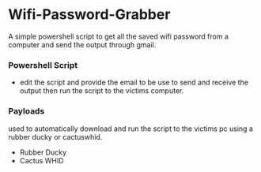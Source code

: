 # Wifi-Password-Grabber
A simple powershell script to get all the saved wifi password from a computer and send the output through gmail.

### Powershell Script
 - edit the script and provide the email to be use to send and receive the output then run the script to the victims computer.

### Payloads
used to automatically download and run the script to the victims pc using a rubber ducky or cactuswhid.
 - Rubber Ducky
 - Cactus WHID
